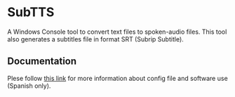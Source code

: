 # SubTTS
A Windows Console tool to convert text files to spoken-audio files. This tool also generates a subtitles file in format SRT (Subrip Subtitle).

## Documentation
Plese follow [this link](http://cristiandlr.blogspot.com/2014/08/texto-voz-srt.html) for more information about config file and software use (Spanish only).
